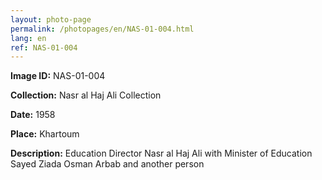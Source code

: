 ```yaml
---
layout: photo-page
permalink: /photopages/en/NAS-01-004.html
lang: en
ref: NAS-01-004
---
```


**Image ID:** NAS-01-004

**Collection:** Nasr al Haj Ali Collection

**Date:** 1958

**Place:** Khartoum

**Description:** Education Director Nasr al Haj Ali with Minister of Education Sayed Ziada Osman Arbab and another person
